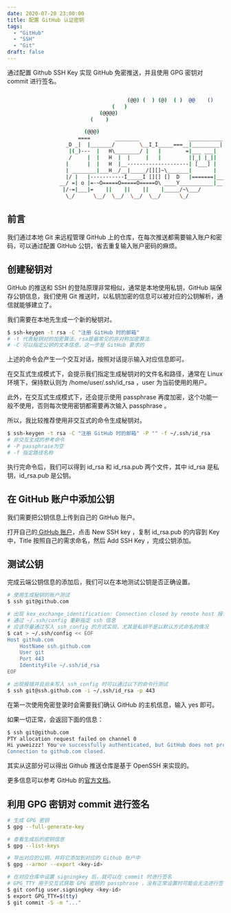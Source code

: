 ```yaml
---
date: 2020-07-20 23:00:00
title: 配置 GitHub 认证密钥
tags:
  - "GitHub"
  - "SSH"
  - "Git"
draft: false
---
```


通过配置 Github SSH Key 实现 GitHub 免密推送，并且使用 GPG 密钥对 commit 进行签名。

<!--more-->

``` bash

                                       (@@) (  ) (@)  ( )  @@    ()    @     O     @     O      @
                                  (   )
                              (@@@@)
                           (    )

                         (@@@)
                       ====        ________                ___________
                   _D _|  |_______/        \__I_I_____===__|_________|
                    |(_)---  |   H\________/ |   |        =|___ ___|      _________________
                    /     |  |   H  |  |     |   |         ||_| |_||     _|                \_____A
                   |      |  |   H  |__--------------------| [___] |   =|                        |
                   | ________|___H__/__|_____/[][]~\_______|       |   -|                        |
                   |/ |   |-----------I_____I [][] []  D   |=======|____|________________________|_
                 __/ =| o |=-~O=====O=====O=====O\ ____Y___________|__|__________________________|_
                  |/-=|___|=    ||    ||    ||    |_____/~\___/          |_D__D__D_|  |_D__D__D_|
                   \_/      \__/  \__/  \__/  \__/      \_/               \_/   \_/    \_/   \_/

```

## 前言

我们通过本地 Git 来远程管理 GitHub 上的仓库，在每次推送都需要输入账户和密码，可以通过配置 GitHub 公钥，省去重复输入账户密码的麻烦。

## 创建秘钥对

GitHub 的推送和 SSH 的登陆原理非常相似，通常是本地使用私钥，GitHub 端保存公钥信息，我们使用 Git 推送时，以私钥加密的信息可以被对应的公钥解析，通信就能够建立了。

我们需要在本地先生成一个新的秘钥对。

``` bash
$ ssh-keygen -t rsa -C "注册 GitHub 时的邮箱"
# -t 代表秘钥对的加密算法，rsa是最常见的非对称加密算法
# -C 可以指定公钥的文本信息，这一步是 GitHub 要求的
```

上述的命令会产生一个交互对话，按照对话提示输入对应信息即可。

在交互式生成模式下，会提示我们指定生成秘钥对的文件名和路径，通常在 Linux 环境下，保持默认则为 /home/user/.ssh/id_rsa ，user 为当前使用的用户。

此外，在交互式生成模式下，还会提示使用 passphrase 再度加密，这个功能一般不使用，否则每次使用密钥都需要再次输入 passphrase 。

所以，我比较推荐使用非交互式的命令生成秘钥对。

``` bash
$ ssh-keygen -t rsa -C "注册 GitHub 时的邮箱" -P "" -f ~/.ssh/id_rsa
# 非交互生成的参考命令
# -P passphrase为空
# -f 指定路径名称
```

执行完命令后，我们可以得到 id_rsa 和 id_rsa.pub 两个文件，其中 id_rsa 是私钥，id_rsa.pub 是公钥。

## 在 GitHub 账户中添加公钥

我们需要把公钥信息上传到自己的 GitHub 账户。

打开自己的[ GitHub 账户](https://github.com/settings/keys)，点击 New SSH key ，复制 id_rsa.pub 的内容到 Key 中，Title 按照自己的需求命名，然后 Add SSH Key ，完成公钥添加。

## 测试公钥

完成云端公钥信息的添加后，我们可以在本地测试公钥是否正确设置。

``` bash
# 使用生成秘钥的账户测试
$ ssh git@github.com

# 出现 kex_exchange_identification: Connection closed by remote host 报错的解决方法：
# 通过 ~/.ssh/config 重新指定 ssh 信息
# 应该尽量通过写入 ssh_config 的方式实现，尤其是私钥不是以默认方式命名的情况
$ cat > ~/.ssh/config << EOF
Host github.com
    HostName ssh.github.com
    User git
    Port 443
    IdentityFile ~/.ssh/id_rsa
EOF

# 出现报错并且尚未写入 ssh_config 时可以通过以下的命令行测试
$ ssh git@ssh.github.com -i ~/.ssh/id_rsa -p 443
```

在第一次使用免密登录时会需要我们确认 GitHub 的主机信息，输入 yes 即可。

如果一切正常，会返回下面的信息：

``` bash
$ ssh git@github.com
PTY allocation request failed on channel 0
Hi yuweizzz! You've successfully authenticated, but GitHub does not provide shell access.
Connection to github.com closed.
```

其实从这部分可以得出 Github 推送仓库是基于 OpenSSH 来实现的。

更多信息可以参考 GitHub 的[官方文档](https://docs.github.com/en/github/authenticating-to-github/connecting-to-github-with-ssh)。

## 利用 GPG 密钥对 commit 进行签名

``` bash
# 生成 GPG 密钥
$ gpg --full-generate-key

# 查看生成后的密钥信息
$ gpg --list-keys

# 导出对应的公钥，并将它添加到对应的 Github 账户中
$ gpg --armor --export <key-id>

# 在对应仓库中设置 signingkey 后，就可以在 commit 时进行签名
# GPG_TTY 用于交互式获取 GPG 密钥的 passphrase ，没有正常设置时可能会无法进行签名
$ git config user.signingkey <key-id>
$ export GPG_TTY=$(tty)
$ git commit -S -m "..."
```
